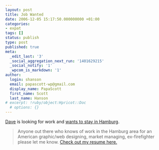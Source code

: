 ```yaml
---
layout: post
title: Job Wanted
date: 2006-12-05 15:17:50.000000000 +01:00
categories:
- expat
tags: []
status: publish
type: post
published: true
meta:
  _edit_last: '3'
  _social_aggregation_next_run: '1401629215'
  _social_notify: '1'
  _wpcom_is_markdown: '1'
author:
  login: shanson
  email: papascott-wp@gmail.com
  display_name: PapaScott
  first_name: Scott
  last_name: Hanson
# excerpt: !ruby/object:Hpricot::Doc
  # options: {}
---
```

<p><a href="//www.oeskovic.com/">Dave</a> is looking for work and <a href="http://www.oeskovic.com/?p=984">wants to stay in Hamburg</a>.</p>
<blockquote><p>
  Anyone out there who knows of work in the Hamburg area for an American graphic/web designing, market managing, ex-firefighter please let me know. <a href="http://www.oeskovic.com/files/DOeskovic-resume.pdf">Check out my resume here.</a>
</p></blockquote>
